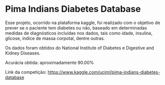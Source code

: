 # Pima Indians Diabetes Database

Esse projeto, ocorrido na plataforma kaggle, foi realizado com o objetivo de prever se o paciente tem diabetes ou não, baseado em determinadas medidas de diagnósticos incluídas nos dados, tais como idade, insulina, glicose, índice de massa corpotal, dentre outras.

Os dados foram obtidos do National Institute of Diabetes e Digestive and Kidney Diseases.

Acurácia obtida: aproximadamente 90.00%

Link da competição: https://www.kaggle.com/uciml/pima-indians-diabetes-database

